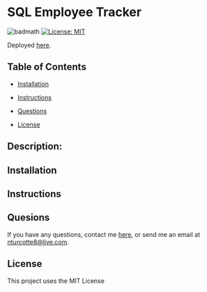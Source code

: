 # SQL Employee Tracker
![badmath](https://img.shields.io/github/repo-size/TheHebi/sql-employee-tracker)
[![License: MIT](https://img.shields.io/badge/License-MIT-yellow.svg)](https://opensource.org/licenses/MIT)

Deployed <a href="https://www.youtube.com/watch?v=qh_pXoOuc3o&t=3s">here</a>.


## Table of Contents
* [Installation](#installation)
* [Instructions](#instructions)

* [Questions](#questions)
* [License](#license)

## Description:


## Installation


## Instructions





## Quesions
If you have any questions, contact me <a href="https://github.com/TheHebi" target="_blank">here</a>, or send me an email at nturcotte8@live.com.

## License 
 This project uses the MIT License
